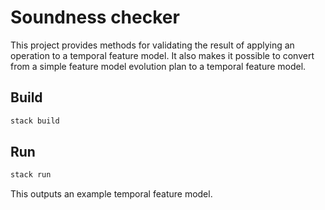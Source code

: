 # Soundness checker

This project provides methods for validating the result of applying an operation to a temporal feature model. It also makes it possible to convert from a simple feature model evolution plan to a temporal feature model.

## Build
```sh
stack build
```

## Run
```sh
stack run
```
This outputs an example temporal feature model.



